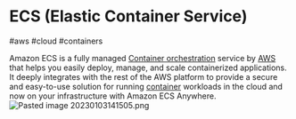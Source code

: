 # ECS (Elastic Container Service)
#aws #cloud #containers 

Amazon ECS is a fully managed [Container orchestration](Container%20orchestration) service by [AWS](AWS/AWS.md) that helps you easily deploy, manage, and scale containerized applications. It deeply integrates with the rest of the AWS platform to provide a secure and easy-to-use solution for running [container](container) workloads in the cloud and now on your infrastructure with Amazon ECS Anywhere.
![Pasted image 20230103141505.png](Pasted%20image%2020230103141505.png)
